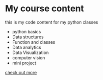 # My course content
this is my code content for my python classes 

- python basics
- Data structures
- Function and classes
- Data analytics
- Data Visualization
- computer vision
- mini project

[check out more](https://digipodium.com)
